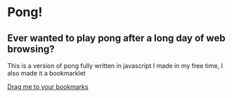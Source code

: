 # Pong!

## Ever wanted to play pong after a long day of web browsing? 

This is a version  of pong fully written in javascript I made in my free time, I also made it a bookmarklet

<a href='javascript:(function()%7Bfunction%20makebox(name%2Ccolor%2Cwidth%2Cheight%2Cx%2Cy%2Czindex)%7B%0A%20%20%20%20let%20box%20%3D%20document.createElement(%22div%22)%3B%0A%20%20%20%20box.style.position%20%3D%20%22absolute%22%3B%0A%20%20%20%20box.style.width%20%3D%20width%20%2B%20%22px%22%0A%20%20%20%20box.style.height%20%3D%20height%20%2B%20%22px%22%3B%0A%20%20%20%20box.style.left%20%3D%20x%20%2B%20%22px%22%3B%0A%20%20%20%20box.style.top%20%3D%20y%20%2B%20%22px%22%3B%0A%20%20%20%20box.style.zIndex%20%3D%20zindex%3B%0A%20%20%20%20box.style.backgroundColor%20%3D%20color%3B%0A%20%20%20%20box.id%20%3D%20name%0A%20%20%20%20document.body.insertAdjacentElement(%22beforeend%22%2Cbox)%3B%0A%20%20%20%20return%20box%0A%7D%0A%0Afunction%20maketext(name%2Ccolor%2Ctext%2Csize%2Cx%2Cy%2Czindex)%7B%0A%20%20%20%20let%20box%20%3D%20document.createElement(%22h1%22)%3B%0A%20%20%20%20box.style.font%20%3D%20%60Fira%20Sans%60%3B%0A%20%20%20%20box.style.fontSize%20%3D%20%60%24%7Bsize%7Drem%60%0A%20%20%20%20box.style.position%20%3D%20%22absolute%22%3B%0A%20%20%20%20box.style.left%20%3D%20x%20%2B%20%22px%22%3B%0A%20%20%20%20box.style.top%20%3D%20y%20%2B%20%22px%22%3B%0A%20%20%20%20box.style.zIndex%20%3D%20zindex%3B%0A%20%20%20%20box.style.color%20%3D%20color%3B%0A%20%20%20%20box.id%20%3D%20name%3B%0A%20%20%20%20box.innerText%20%3D%20text%0A%20%20%20%20document.body.insertAdjacentElement(%22beforeend%22%2Cbox)%3B%0A%20%20%20%20return%20box%0A%7D%0Afunction%20makesphere(name%2Ccolor%2Cwidth%2Cheight%2Cx%2Cy%2Czindex)%7B%0A%20%20%20%20let%20box%20%3D%20document.createElement(%22div%22)%3B%0A%20%20%20%20box.style.position%20%3D%20%22absolute%22%3B%0A%20%20%20%20box.style.width%20%3D%20width%20%2B%20%22px%22%0A%20%20%20%20box.style.height%20%3D%20height%20%2B%20%22px%22%3B%0A%20%20%20%20box.style.left%20%3D%20x%20%2B%20%22px%22%3B%0A%20%20%20%20box.style.top%20%3D%20y%20%2B%20%22px%22%3B%0A%20%20%20%20box.style.zIndex%20%3D%20zindex%3B%0A%20%20%20%20box.style.backgroundColor%20%3D%20color%3B%0A%20%20%20%20box.style.borderRadius%20%3D%20width%20%2B%20%22px%22%3B%0A%20%20%20%20box.id%20%3D%20name%0A%20%20%20%20document.body.insertAdjacentElement(%22beforeend%22%2Cbox)%3B%0A%20%20%20%20return%20box%0A%7D%0Afunction%20relmove(obj%2Cx%2Cy)%20%7B%0A%20%20%20%20var%20left%20%3D%200%3B%0A%20%20%20%20var%20top%20%3D%200%3B%0A%20%20%20%20if%20(obj.style.left)%20%7B%0A%20%20%20%20%20%20%20%20left%20%3D%20parseFloat((obj.style.left).replace(%22px%22%2C%22%22))%0A%20%20%20%20%7D%20if%20(obj.style.top)%20%7B%0A%20%20%20%20%20%20%20%20top%20%3D%20parseFloat((obj.style.top).replace(%22px%22%2C%22%22))%0A%20%20%20%20%7D%0A%20%20%20%20obj.style.left%20%3D%20left%20%2B%20x%20%2B%20%22px%22%0A%20%20%20%20obj.style.top%20%3D%20top%20%2B%20y%20%2B%20%22px%22%0A%7D%0Afunction%20move(obj%2Cx%2Cy)%20%7B%0A%20%20%20%20obj.style.left%20%3D%20x%20%2B%20%22px%22%0A%20%20%20%20obj.style.top%20%3D%20y%20%2B%20%22px%22%0A%7D%0A%0Afunction%20parse(obj)%20%7B%0A%20%20%20%20return%20parseFloat((obj.replace(%22px%22%2C%22%22)))%0A%7D%0A%2F%2FGAME%20CODE%0A%0A%2F%2FFunctions%0Adocument.body.style.overflowY%20%3D%20%22hidden%22%3B%0Adocument.body.style.overflowX%20%3D%20%22hidden%22%3B%0Avar%20box%20%3D%20makesphere(%22pongball%22%2C%22Red%22%2C80%2C80%2C250%2C0%2C99999)%3B%0Avar%20color%20%3D%20%22White%22%3B%0Aif%20(document.body.style.backgroundColor%20%3D%3D%20%22White%22)%20%7B%0A%20%20%20%20color%20%3D%20%22Black%22%3B%0A%7D%0Avar%20handle1%20%3D%20makebox(%22ponghandle%22%2Ccolor%2C17%2C200%2C3%2C40%2C99999)%3B%0Avar%20scoreboard%20%3D%20maketext(%22scoreboard%22%2C%22White%22%2C%22Score%3A%200%22%2C1%2C100%2C0)%0Avar%20score%20%3D%200%3B%0Avar%20increment%20%3D%203%3B%0Avar%20sincrement%20%3D%200%3B%0Avar%20xbd%20%3D%20-1%20*%20increment%3B%0Avar%20ybd%20%3D%200%20*%20increment%3B%0Avar%20pheight%20%3D%20window.innerHeight%3B%0Avar%20boxxsize%20%3D%20window.innerWidth%20%20-%20parse(box.style.width)%3B%0Avar%20boxysize%20%3D%20pheight%20-%20parse(box.style.height)%3B%0Avar%20count%20%3D%200%3B%0Avar%20paddle%20%3D%200%3B%0Avar%20paused%20%3D%20false%3B%0Avar%20running%20%3D%20false%3B%0Avar%20speedupy%20%3D%200%3B%0Avar%20speedupx%20%3D%200%3B%0Avar%20downarrow%20%3D%20false%3B%0Avar%20uparrow%20%3D%20false%3B%0Ahandle1.style.borderRadius%20%3D%20%2230px%22%3B%0A%0AsetTimeout(()%20%3D%3E%20%7B%0A%20%20%20%20running%20%3D%20true%3B%0A%7D%2C%203000)%3B%0AsetInterval(()%20%3D%3E%20%7B%0A%20%20%20%20count%20%2B%3D%201%3B%0A%20%20%20%20var%20wow%20%3D%20false%3B%0A%20%20%20%20if%20(running%20%3D%3D%20true)%20%7B%0A%20%20%20%20if%20(parse(box.style.left)%20%3C%2020%20%26%26%20(Math.abs(parse(handle1.style.top)%2B%2020%20-%20parse(box.style.top))%20%3C%20140))%20%7B%0A%20%20%20%20%20%20%20%20score%20%2B%3D%201%3B%0A%20%20%20%20%20%20%20%20scoreboard.innerText%20%3D%20%22Score%3A%20%22%20%2B%20score%0A%20%20%20%20%20%20%20%20speedupx%20%2B%3D%200.03%3B%0A%20%20%20%20%20%20%20%20xbd%20%3D%201%20*%20increment%20%2B%20speedupx%3B%0A%20%20%20%20%7D%20else%20if%20(parse(box.style.left)%20%3C%20-10)%20%7B%0A%20%20%20%20%20%20%20%20scoreboard.innerText%20%3D%20%22Score%3A%200%22%0A%20%20%20%20%20%20%20%20running%20%3D%20false%3B%0A%20%20%20%20%20%20%20%20score%20%3D%200%3B%0A%20%20%20%20%20%20%20%20speedupx%20%3D%200%3B%0A%20%20%20%20%20%20%20%20speedupy%20%3D%200%3B%0A%20%20%20%20%20%20%20%20setTimeout(function()%20%7B%0A%20%20%20%20%20%20%20%20%20%20%20%20move(handle1%2C0%2C40)%3B%0A%20%20%20%20%20%20%20%20%20%20%20%20move(box%2C250%2C0)%3B%0A%20%20%20%20%20%20%20%20%20%20%20%20running%20%3D%20true%3B%0A%20%20%20%20%20%20%20%20%7D%2C1000)%0A%20%20%20%20%7D%20else%20if%20(parse(box.style.left)%20%3E%3D%20boxxsize)%20%7B%0A%20%20%20%20%20%20%20%20speedupx%20%2B%3D%200.03%3B%0A%20%20%20%20%20%20%20%20xbd%20%3D%20-1%20*%20increment%20%2B%20-speedupx%3B%0A%20%20%20%20%7D%0A%20%20%20%20if%20(parse(box.style.top)%20%3C%3D%200)%20%7B%0A%20%20%20%20%20%20%20%20%2F%2Fgo%20down%0A%20%20%20%20%20%20%20%20speedupy%20%2B%3D%200.04%3B%0A%20%20%20%20%20%20%20%20ybd%20%3D%200.1%20*%20increment%20%2B%20speedupy%3B%0A%20%20%20%20%7D%20else%20if%20(parse(box.style.top)%20%3E%3D%20boxysize)%20%7B%0A%20%20%20%20%20%20%20%20%2F%2Fgo%20up%0A%20%20%20%20%20%20%20%20speedupy%20%2B%3D%200.04%3B%0A%20%20%20%20%20%20%20%20ybd%20%3D%20-0.1%20*%20increment%20%2B%20-speedupy%3B%0A%20%20%20%20%7D%0A%20%20%20%20relmove(box%2Cxbd%2Cybd)%3B%0A%20%20%20%20if%20(pheight%20%3C%20(parse(handle1.style.top)%20%2B%20220)%20%26%26%20paddle%20%3D%3D%203)%20%7B%0A%20%20%20%20%7D%20else%20if%20(0%20%3E%20parse(handle1.style.top)%20%20%26%26%20paddle%20%3D%3D%20-3)%20%7B%0A%20%20%20%20%7D%20else%20%7B%0A%20%20%20%20%20%20%20%20relmove(handle1%2C0%2Cpaddle)%3B%0A%20%20%20%20%7D%0A%0A%7D%0A%7D%2C%201)%3B%0Awindow.addEventListener(%22keydown%22%2C%20(key)%20%3D%3E%20%7B%0A%20%20%20%20if%20(key.code%20%3D%3D%20%22ArrowDown%22)%20%7B%0A%20%20%20%20%20%20%20%20paddle%20%3D%203%3B%0A%20%20%20%20%20%20%20%20downarrow%20%3D%20true%3B%0A%20%20%20%20%7D%20else%20if%20(key.code%20%3D%3D%20%22ArrowUp%22)%20%7B%0A%20%20%20%20%20%20%20%20paddle%20%3D%20-3%3B%0A%20%20%20%20%20%20%20%20uparrow%20%3D%20true%3B%0A%20%20%20%20%7D%0A%7D)%0Awindow.addEventListener(%22keyup%22%2C%20(key)%20%3D%3E%20%7B%0A%20%20%20%20if%20(key.code%20%3D%3D%20%22ArrowDown%22)%20%7B%0A%20%20%20%20%20%20%20%20downarrow%20%3D%20false%3B%0A%20%20%20%20%7D%0A%20%20%20%20if%20(key.code%20%3D%3D%20%22ArrowUp%22)%20%7B%0A%20%20%20%20%20%20%20%20uparrow%20%3D%20false%3B%0A%20%20%20%20%7D%0A%20%20%20%20if%20(uparrow%20%3D%3D%20true%20%26%26%20downarrow%20%3D%3D%20false)%20%7B%0A%20%20%20%20%20%20%20%20paddle%20%3D%20-3%3B%0A%20%20%20%20%7D%20else%20if%20(uparrow%20%3D%3D%20false%20%26%26%20downarrow%20%3D%3D%20true)%20%7B%0A%20%20%20%20%20%20%20%20paddle%20%3D%203%0A%20%20%20%20%7D%20else%20if%20(uparrow%20%3D%3D%20false%20%26%26%20downarrow%20%3D%3D%20false)%20%7B%0A%20%20%20%20%20%20%20%20paddle%20%3D%200%3B%0A%20%20%20%20%7D%0A%7D)%7D)()%3B'>Drag me to your bookmarks</a>